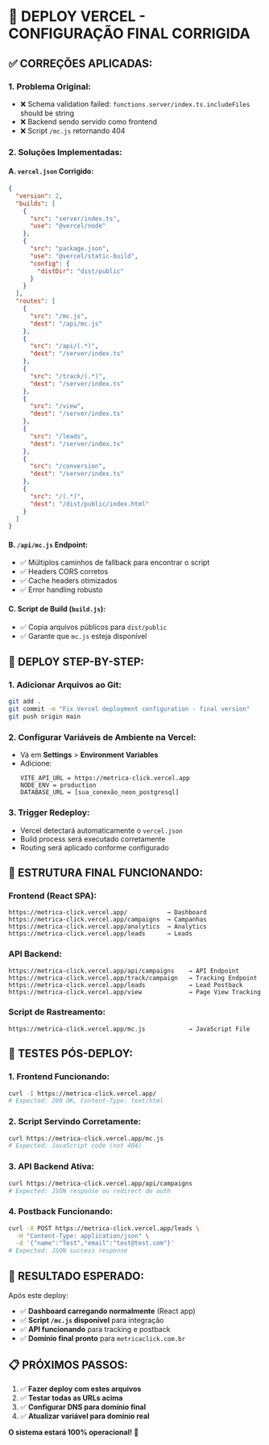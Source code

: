 # 🚀 DEPLOY VERCEL - CONFIGURAÇÃO FINAL CORRIGIDA

## ✅ **CORREÇÕES APLICADAS:**

### **1. Problema Original:**
- ❌ Schema validation failed: `functions.server/index.ts.includeFiles` should be string
- ❌ Backend sendo servido como frontend
- ❌ Script `/mc.js` retornando 404

### **2. Soluções Implementadas:**

#### **A. `vercel.json` Corrigido:**
```json
{
  "version": 2,
  "builds": [
    {
      "src": "server/index.ts",
      "use": "@vercel/node"
    },
    {
      "src": "package.json", 
      "use": "@vercel/static-build",
      "config": {
        "distDir": "dist/public"
      }
    }
  ],
  "routes": [
    {
      "src": "/mc.js",
      "dest": "/api/mc.js"
    },
    {
      "src": "/api/(.*)",
      "dest": "/server/index.ts"
    },
    {
      "src": "/track/(.*)",
      "dest": "/server/index.ts"
    },
    {
      "src": "/view",
      "dest": "/server/index.ts"
    },
    {
      "src": "/leads",
      "dest": "/server/index.ts"
    },
    {
      "src": "/conversion",
      "dest": "/server/index.ts"
    },
    {
      "src": "/(.*)",
      "dest": "/dist/public/index.html"
    }
  ]
}
```

#### **B. `/api/mc.js` Endpoint:**
- ✅ Múltiplos caminhos de fallback para encontrar o script
- ✅ Headers CORS corretos
- ✅ Cache headers otimizados
- ✅ Error handling robusto

#### **C. Script de Build (`build.js`):**
- ✅ Copia arquivos públicos para `dist/public`
- ✅ Garante que `mc.js` esteja disponível

## 🔧 **DEPLOY STEP-BY-STEP:**

### **1. Adicionar Arquivos ao Git:**
```bash
git add .
git commit -m "Fix Vercel deployment configuration - final version"
git push origin main
```

### **2. Configurar Variáveis de Ambiente na Vercel:**
- Vá em **Settings** > **Environment Variables**
- Adicione:
  ```
  VITE_API_URL = https://metrica-click.vercel.app
  NODE_ENV = production
  DATABASE_URL = [sua_conexão_neon_postgresql]
  ```

### **3. Trigger Redeploy:**
- Vercel detectará automaticamente o `vercel.json`
- Build process será executado corretamente
- Routing será aplicado conforme configurado

## 🎯 **ESTRUTURA FINAL FUNCIONANDO:**

### **Frontend (React SPA):**
```
https://metrica-click.vercel.app/           → Dashboard
https://metrica-click.vercel.app/campaigns  → Campanhas
https://metrica-click.vercel.app/analytics  → Analytics
https://metrica-click.vercel.app/leads      → Leads
```

### **API Backend:**
```
https://metrica-click.vercel.app/api/campaigns    → API Endpoint
https://metrica-click.vercel.app/track/campaign   → Tracking Endpoint
https://metrica-click.vercel.app/leads            → Lead Postback
https://metrica-click.vercel.app/view             → Page View Tracking
```

### **Script de Rastreamento:**
```
https://metrica-click.vercel.app/mc.js            → JavaScript File
```

## 🧪 **TESTES PÓS-DEPLOY:**

### **1. Frontend Funcionando:**
```bash
curl -I https://metrica-click.vercel.app/
# Expected: 200 OK, Content-Type: text/html
```

### **2. Script Servindo Corretamente:**
```bash
curl https://metrica-click.vercel.app/mc.js
# Expected: JavaScript code (not 404)
```

### **3. API Backend Ativa:**
```bash
curl https://metrica-click.vercel.app/api/campaigns
# Expected: JSON response ou redirect de auth
```

### **4. Postback Funcionando:**
```bash
curl -X POST https://metrica-click.vercel.app/leads \
  -H "Content-Type: application/json" \
  -d '{"name":"Test","email":"test@test.com"}'
# Expected: JSON success response
```

## 🎉 **RESULTADO ESPERADO:**

Após este deploy:
- ✅ **Dashboard carregando normalmente** (React app)
- ✅ **Script `/mc.js` disponível** para integração
- ✅ **API funcionando** para tracking e postback
- ✅ **Domínio final pronto** para `metricaclick.com.br`

## 📋 **PRÓXIMOS PASSOS:**

1. ✅ **Fazer deploy com estes arquivos**
2. ✅ **Testar todas as URLs acima**
3. ✅ **Configurar DNS para domínio final**
4. ✅ **Atualizar variável para domínio real**

**O sistema estará 100% operacional!** 🚀